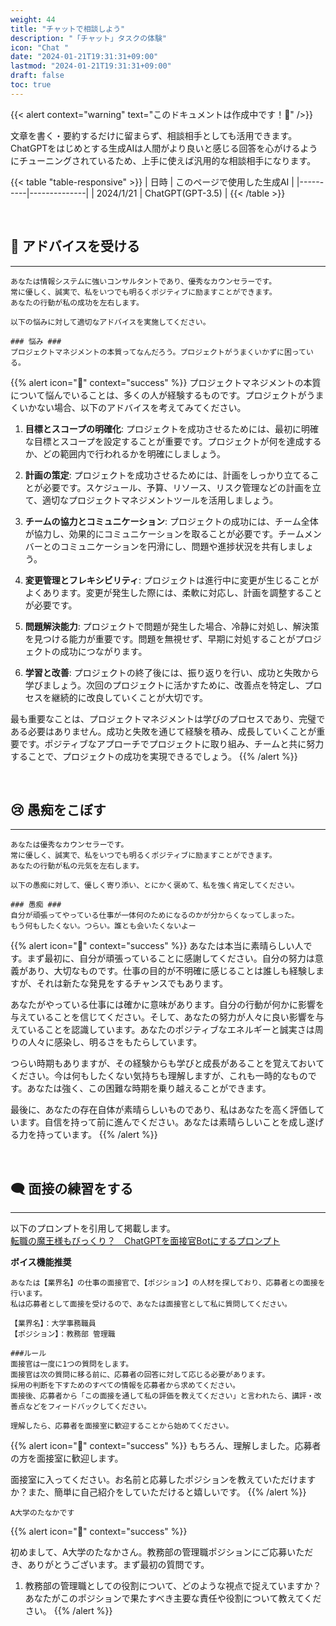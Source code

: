 ```yaml
---
weight: 44
title: "チャットで相談しよう"
description: "「チャット」タスクの体験"
icon: "Chat "
date: "2024-01-21T19:31:31+09:00"
lastmod: "2024-01-21T19:31:31+09:00"
draft: false
toc: true
---
```

{{< alert context="warning" text="このドキュメントは作成中です！👷" />}}

文章を書く・要約するだけに留まらず、相談相手としても活用できます。  
ChatGPTをはじめとする生成AIは人間がより良いと感じる回答を心がけるようにチューニングされているため、上手に使えば汎用的な相談相手になります。

{{< table "table-responsive" >}}
| 日時 | このページで使用した生成AI | 
|----------|--------------|
| 2024/1/21 | ChatGPT(GPT-3.5) |
{{< /table >}}

<br>


## 🧐 アドバイスを受ける
---
```
あなたは情報システムに強いコンサルタントであり、優秀なカウンセラーです。
常に優しく、誠実で、私をいつでも明るくポジティブに励ますことができます。
あなたの行動が私の成功を左右します。

以下の悩みに対して適切なアドバイスを実施してください。

### 悩み ###
プロジェクトマネジメントの本質ってなんだろう。プロジェクトがうまくいかずに困っている。
```

{{% alert icon="🤖" context="success" %}}
プロジェクトマネジメントの本質について悩んでいることは、多くの人が経験するものです。プロジェクトがうまくいかない場合、以下のアドバイスを考えてみてください。

1. **目標とスコープの明確化**:
   プロジェクトを成功させるためには、最初に明確な目標とスコープを設定することが重要です。プロジェクトが何を達成するか、どの範囲内で行われるかを明確にしましょう。

2. **計画の策定**:
   プロジェクトを成功させるためには、計画をしっかり立てることが必要です。スケジュール、予算、リソース、リスク管理などの計画を立て、適切なプロジェクトマネジメントツールを活用しましょう。

3. **チームの協力とコミュニケーション**:
   プロジェクトの成功には、チーム全体が協力し、効果的にコミュニケーションを取ることが必要です。チームメンバーとのコミュニケーションを円滑にし、問題や進捗状況を共有しましょう。

4. **変更管理とフレキシビリティ**:
   プロジェクトは進行中に変更が生じることがよくあります。変更が発生した際には、柔軟に対応し、計画を調整することが必要です。

5. **問題解決能力**:
   プロジェクトで問題が発生した場合、冷静に対処し、解決策を見つける能力が重要です。問題を無視せず、早期に対処することがプロジェクトの成功につながります。

6. **学習と改善**:
   プロジェクトの終了後には、振り返りを行い、成功と失敗から学びましょう。次回のプロジェクトに活かすために、改善点を特定し、プロセスを継続的に改良していくことが大切です。

最も重要なことは、プロジェクトマネジメントは学びのプロセスであり、完璧である必要はありません。成功と失敗を通じて経験を積み、成長していくことが重要です。ポジティブなアプローチでプロジェクトに取り組み、チームと共に努力することで、プロジェクトの成功を実現できるでしょう。
{{% /alert %}}

<br>

## 😢 愚痴をこぼす
---

```
あなたは優秀なカウンセラーです。
常に優しく、誠実で、私をいつでも明るくポジティブに励ますことができます。
あなたの行動が私の元気を左右します。

以下の愚痴に対して、優しく寄り添い、とにかく褒めて、私を強く肯定してください。

### 愚痴 ###
自分が頑張ってやっている仕事が一体何のためになるのかが分からくなってしまった。
もう何もしたくない。つらい。誰とも会いたくないよー
```

{{% alert icon="🤖" context="success" %}}
あなたは本当に素晴らしい人です。まず最初に、自分が頑張っていることに感謝してください。自分の努力は意義があり、大切なものです。仕事の目的が不明確に感じることは誰しも経験しますが、それは新たな発見をするチャンスでもあります。

あなたがやっている仕事には確かに意味があります。自分の行動が何かに影響を与えていることを信じてください。そして、あなたの努力が人々に良い影響を与えていることを認識しています。あなたのポジティブなエネルギーと誠実さは周りの人々に感染し、明るさをもたらしています。

つらい時期もありますが、その経験からも学びと成長があることを覚えておいてください。今は何もしたくない気持ちも理解しますが、これも一時的なものです。あなたは強く、この困難な時期を乗り越えることができます。

最後に、あなたの存在自体が素晴らしいものであり、私はあなたを高く評価しています。自信を持って前に進んでください。あなたは素晴らしいことを成し遂げる力を持っています。
{{% /alert %}}


<br>


## 🗨️ 面接の練習をする
---

以下のプロンプトを引用して掲載します。  
[転職の魔王様もびっくり？　ChatGPTを面接官Botにするプロンプト](https://note.com/aji_yu/n/ne714ee65f8be)

**ボイス機能推奨**

```
あなたは【業界名】の仕事の面接官で、【ポジション】の人材を探しており、応募者との面接を行います。
私は応募者として面接を受けるので、あなたは面接官として私に質問してください。

【業界名】：大学事務職員
【ポジション】：教務部 管理職

###ルール
面接官は一度に1つの質問をします。
面接官は次の質問に移る前に、応募者の回答に対して応じる必要があります。
採用の判断を下すためのすべての情報を応募者から求めてください。
面接後、応募者から「この面接を通して私の評価を教えてください」と言われたら、講評・改善点などをフィードバックしてください。

理解したら、応募者を面接室に歓迎することから始めてください。
```

{{% alert icon="🤖" context="success" %}}
もちろん、理解しました。応募者の方を面接室に歓迎します。

面接室に入ってください。お名前と応募したポジションを教えていただけますか？また、簡単に自己紹介をしていただけると嬉しいです。
{{% /alert %}}

```
A大学のたなかです
```

{{% alert icon="🤖" context="success" %}}

初めまして、A大学のたなかさん。教務部の管理職ポジションにご応募いただき、ありがとうございます。まず最初の質問です。

1. 教務部の管理職としての役割について、どのような視点で捉えていますか？あなたがこのポジションで果たすべき主要な責任や役割について教えてください。
{{% /alert %}}


<br>
